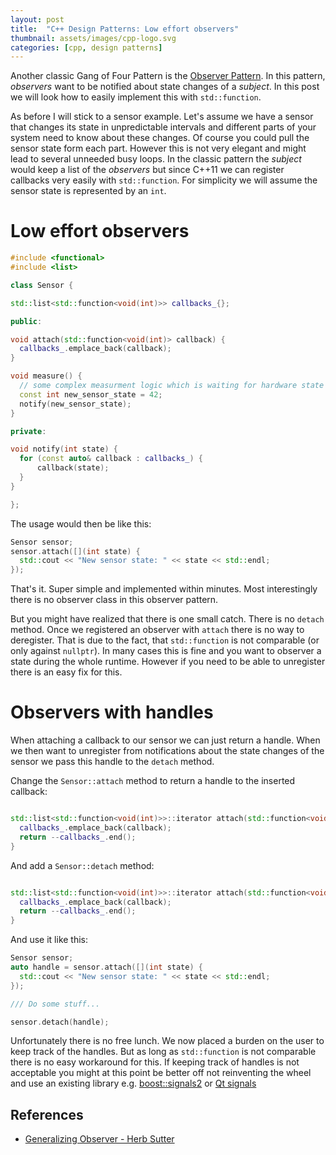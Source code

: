 ```yaml
---
layout: post
title:  "C++ Design Patterns: Low effort observers"
thumbnail: assets/images/cpp-logo.svg
categories: [cpp, design patterns]
---
```

Another classic Gang of Four Pattern is the 
[Observer Pattern](https://en.wikipedia.org/wiki/Observer_pattern). In this
pattern, *observers* want to be notified about state changes of a *subject*.
In this post we will look how to easily implement this with `std::function`.

As before I will stick to a sensor example. Let's assume we have a sensor
that changes its state in unpredictable intervals and different parts of
your system need to know about these changes. Of course you could pull
the sensor state form each part. However this is not very elegant and might
lead to several unneeded busy loops.
In the classic pattern the *subject* would keep a list of the *observers*
but since C++11 we can register callbacks very easily with `std::function`.
For simplicity we will assume the sensor state is represented by an `int`.

# Low effort observers

```cpp
#include <functional>
#include <list>

class Sensor {

std::list<std::function<void(int)>> callbacks_{};

public:

void attach(std::function<void(int)> callback) {
  callbacks_.emplace_back(callback);
}

void measure() {
  // some complex measurment logic which is waiting for hardware state changes...
  const int new_sensor_state = 42;
  notify(new_sensor_state);
}

private:

void notify(int state) {
  for (const auto& callback : callbacks_) {
      callback(state);
  }
}

};

```

The usage would then be like this:

```cpp
Sensor sensor;
sensor.attach([](int state) {
  std::cout << "New sensor state: " << state << std::endl;
});

```

That's it. Super simple and implemented within minutes. Most interestingly
there is no observer class in this observer pattern.

But you might have realized that there is one small catch. There is no `detach`
method. Once we registered an observer with `attach` there is no way to deregister.
That is due to the fact, that `std::function` is not comparable (or only against `nullptr`).
In many cases this is fine and you want to observer a state during the whole runtime.
However if you need to be able to unregister there is an easy fix for this.

# Observers with handles
When attaching a callback to our sensor we can just return a handle. When we then
want to unregister from notifications about the state changes of the sensor we 
pass this handle to the `detach` method.

Change the `Sensor::attach` method to return a handle to the inserted callback:
```cpp

std::list<std::function<void(int)>>::iterator attach(std::function<void(int)> callback) {
  callbacks_.emplace_back(callback);
  return --callbacks_.end();
}

```

And add a `Sensor::detach` method:
```cpp

std::list<std::function<void(int)>>::iterator attach(std::function<void(int)> callback) {
  callbacks_.emplace_back(callback);
  return --callbacks_.end();
}

```

And use it like this:
```cpp
Sensor sensor;
auto handle = sensor.attach([](int state) {
  std::cout << "New sensor state: " << state << std::endl;
});

/// Do some stuff...

sensor.detach(handle);

```

Unfortunately there is no free lunch. We now placed a burden on the user to
keep track of the handles. But as long as `std::function` is not comparable
there is no easy workaround for this. If keeping track of handles is not
acceptable you might at this point be better off not reinventing the wheel
and use an existing library e.g.
[boost::signals2](https://www.boost.org/doc/libs/1_74_0/doc/html/signals2.html#id-1.3.36.3.5)
or [Qt signals](https://doc.qt.io/qt-5/signalsandslots.html)

## References 
* [Generalizing Observer - Herb Sutter](https://www.drdobbs.com/cpp/generalizing-observer/184403873)

